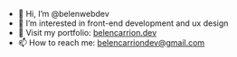 - 👋 Hi, I’m @belenwebdev
- 👀 I’m interested in front-end development and ux design
- 🚀 Visit my portfolio: [belencarrion.dev](https://belencarrion.dev)
- 📫 How to reach me: belencarriondev@gmail.com

<!---
belenwebdev/belenwebdev is a ✨ special ✨ repository because its `README.md` (this file) appears on your GitHub profile.
You can click the Preview link to take a look at your changes.
--->
